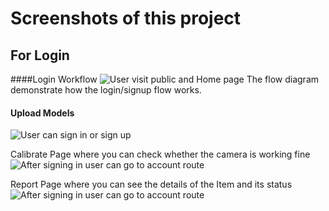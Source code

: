 # Screenshots of this project
## For Login

####Login Workflow
![User visit public and Home page](https://www.linkpicture.com/q/Image1_7.png)
The flow diagram demonstrate how the login/signup flow works.

#### Upload Models <br>
![User can sign in or sign up](https://www.linkpicture.com/q/Image2_8.png)

Calibrate Page where you can check whether the camera is working fine
![After signing in user can go to account route](https://www.linkpicture.com/q/Image3_6.png)

Report Page where you can see the details of the Item and its status
![After signing in user can go to account route](https://www.linkpicture.com/q/Image4_6.png)


